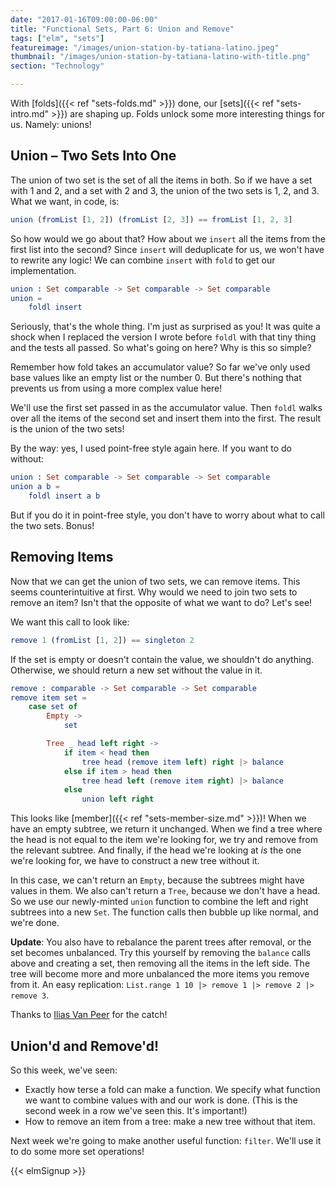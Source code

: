 ```yaml
---
date: "2017-01-16T09:00:00-06:00"
title: "Functional Sets, Part 6: Union and Remove"
tags: ["elm", "sets"]
featureimage: "/images/union-station-by-tatiana-latino.jpeg"
thumbnail: "/images/union-station-by-tatiana-latino-with-title.png"
section: "Technology"

---
```


With [folds]({{< ref "sets-folds.md" >}}) done, our [sets]({{< ref "sets-intro.md" >}}) are shaping up.
Folds unlock some more interesting things for us.
Namely: unions!

<!--more-->

## Union &ndash; Two Sets Into One

The union of two set is the set of all the items in both.
So if we have a set with 1 and 2, and a set with 2 and 3, the union of the two sets is 1, 2, and 3.
What we want, in code, is:

```elm
union (fromList [1, 2]) (fromList [2, 3]) == fromList [1, 2, 3]
```

So how would we go about that?
How about we `insert` all the items from the first list into the second?
Since `insert` will deduplicate for us, we won't have to rewrite any logic!
We can combine `insert` with `fold` to get our implementation.

```elm
union : Set comparable -> Set comparable -> Set comparable
union =
    foldl insert
```

Seriously, that's the whole thing.
I'm just as surprised as you!
It was quite a shock when I replaced the version I wrote before `foldl` with that tiny thing and the tests all passed.
So what's going on here?
Why is this so simple?

Remember how fold takes an accumulator value?
So far we've only used base values like an empty list or the number 0.
But there's nothing that prevents us from using a more complex value here!

We'll use the first set passed in as the accumulator value.
Then `foldl` walks over all the items of the second set and insert them into the first.
The result is the union of the two sets!

By the way: yes, I used point-free style again here.
If you want to do without:

```elm
union : Set comparable -> Set comparable -> Set comparable
union a b =
    foldl insert a b
```

But if you do it in point-free style, you don't have to worry about what to call the two sets.
Bonus!

## Removing Items

Now that we can get the union of two sets, we can remove items.
This seems counterintuitive at first.
Why would we need to join two sets to remove an item?
Isn't that the opposite of what we want to do?
Let's see!

We want this call to look like:

```elm
remove 1 (fromList [1, 2]) == singleton 2
```

If the set is empty or doesn't contain the value, we shouldn't do anything.
Otherwise, we should return a new set without the value in it.

```elm
remove : comparable -> Set comparable -> Set comparable
remove item set =
    case set of
        Empty ->
            set

        Tree _ head left right ->
            if item < head then
                tree head (remove item left) right |> balance
            else if item > head then
                tree head left (remove item right) |> balance
            else
                union left right
```

This looks like [member]({{< ref "sets-member-size.md" >}})!
When we have an empty subtree, we return it unchanged.
When we find a tree where the head is not equal to the item we're looking for, we try and remove from the relevant subtree.
And finally, if the head we're looking at *is* the one we're looking for, we have to construct a new tree without it.

In this case, we can't return an `Empty`, because the subtrees might have values in them.
We also can't return a `Tree`, because we don't have a head.
So we use our newly-minted `union` function to combine the left and right subtrees into a new `Set`.
The function calls then bubble up like normal, and we're done.

**Update**: You also have to rebalance the parent trees after removal, or the set becomes unbalanced.
Try this yourself by removing the `balance` calls above and creating a set, then removing all the items in the left side.
The tree will become more and more unbalanced the more items you remove from it.
An easy replication: `List.range 1 10 |> remove 1 |> remove 2 |> remove 3`.

Thanks to [Ilias Van Peer](https://ilias.xyz/) for the catch!

## Union'd and Remove'd!

So this week, we've seen:

- Exactly how terse a fold can make a function.
  We specify what function we want to combine values with and our work is done.
  (This is the second week in a row we've seen this. It's important!)
- How to remove an item from a tree: make a new tree without that item.

Next week we're going to make another useful function: `filter`.
We'll use it to do some more set operations!

{{< elmSignup >}}
